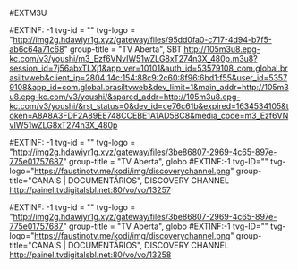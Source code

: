 #EXTM3U

#EXTINF: -1 tvg-id = "" tvg-logo = "http://img2g.hdawiyr1g.xyz/gateway/files/95dd0fa0-c717-4d94-b7f5-ab6c64a71c68" group-title = "TV Aberta", SBT
http://105m3u8.epg-kc.com/v3/youshi/m3_Ezf6VNvIW51wZLG8xT274n3X_480p.m3u8?session_id=7j56abxTLXj1&app_ver=10101&auth_id=53579108_com.global.brasiltvweb&client_ip=2804:14c:154:88c9:2c60:8f96:6bd1:f55&user_id=53579108&app_id=com.global.brasiltvweb&dev_limit=1&main_addr=http://105m3u8.epg-kc.com/v3/youshi/&spared_addr=http://105m3u8.epg-kc.com/v3/youshi/&rst_status=0&dev_id=ce76c61b&expired=1634534105&token=A8A8A3FDF2A89EE748CCEBE1A1AD5BC8&media_code=m3_Ezf6VNvIW51wZLG8xT274n3X_480p

#EXTINF: -1 tvg-id = "" tvg-logo = "http://img2g.hdawiyr1g.xyz/gateway/files/3be86807-2969-4c65-897e-775e01757687" group-title = "TV Aberta", globo
#EXTINF:-1 tvg-ID="" tvg-logo="https://faustinotv.me/kodi/img/discoverychannel.png"
group-title="CANAIS | DOCUMENTÁRIOS", DISCOVERY CHANNEL 
http://painel.tvdigitalsbl.net:80/vo/vo/13257

#EXTINF: -1 tvg-id = "" tvg-logo = "http://img2g.hdawiyr1g.xyz/gateway/files/3be86807-2969-4c65-897e-775e01757687" group-title = "TV Aberta", globo
#EXTINF:-1 tvg-ID="" tvg-logo="https://faustinotv.me/kodi/img/discoverychannel.png"
group-title="CANAIS | DOCUMENTÁRIOS", DISCOVERY CHANNEL
http://painel.tvdigitalsbl.net:80/vo/vo/13258
